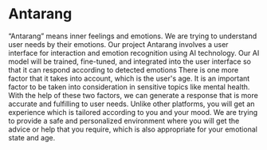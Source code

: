# Antarang
“Antarang” means inner feelings and emotions. We are trying to understand user needs by their emotions. Our project Antarang involves a user interface for interaction and emotion recognition using AI technology. Our AI model will be trained, fine-tuned, and integrated into the user interface so that it can respond according to detected emotions
There is one more factor that it takes into account, which is the user's age. It is an important factor to be taken into consideration in sensitive topics like mental health. With the help of these two factors, we can generate a response that is more accurate and fulfilling to user needs. Unlike other platforms, you will get an experience which is tailored according to you and your mood. We are trying to provide a safe and personalized environment where you will get the advice or help that you require, which is also appropriate for your emotional state and age.
